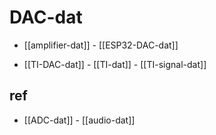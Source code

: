 
# DAC-dat

- [[amplifier-dat]] - [[ESP32-DAC-dat]]

- [[TI-DAC-dat]] - [[TI-dat]] - [[TI-signal-dat]]


## ref 

- [[ADC-dat]] - [[audio-dat]]